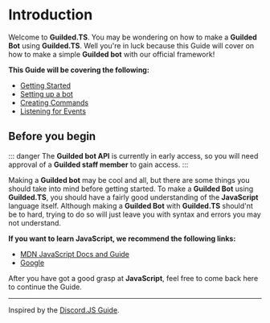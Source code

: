 # Introduction

Welcome to **Guilded.TS**. You may be wondering on how to make a **Guilded Bot** using **Guilded.TS**. Well you're in luck because this Guide will cover on how to make a simple **Guilded bot** with our official framework!

**This Guide will be covering the following:**

-   [Getting Started](/getting-started/)
-   [Setting up a bot](/getting-started/setting-up-a-bot.html)
-   [Creating Commands](/creating-your-bot/creating-commands.html)
-   [Listening for Events](/creating-your-bot/listening-for-events.html)

## Before you begin

::: danger
The **Guilded bot API** is currently in early access, so you will need approval of a **Guilded staff member** to gain access.
:::

Making a **Guilded bot** may be cool and all, but there are some things you should take into mind before getting started. To make a **Guilded Bot** using **Guilded.TS**, you should have a fairly good understanding of the **JavaScript** language itself. Although making a **Guilded Bot** with **Guilded.TS** should'nt be to hard, trying to do so will just leave you with syntax and errors you may not understand.

**If you want to learn JavaScript, we recommend the following links:**

-   [MDN JavaScript Docs and Guide](https://developer.mozilla.org/en-US/docs/Web/JavaScript)
-   [Google](https://google.com)

After you have got a good grasp at **JavaScript**, feel free to come back here to continue the Guide.

---

Inspired by the [Discord.JS Guide](https://discordjs.guide).
